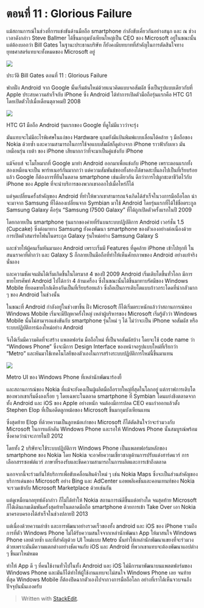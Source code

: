 ตอนที่ 11 : Glorious Failure
===

แม้สถานการณ์ในช่วงที่การแข่งขันด้านมือถือ smartphone กำลังขับเคี่ยวกันอย่างสนุก และ ณ ช่วงเวลาดังกล่าว Steve Ballmer ได้ขึ้นมากุมบังเหียนใหญ่เป็น CEO ของ Microsoft อยู่ในขณะนั้น แต่ต้องบอกว่า Bill Gates ในฐานะประธานบริษัท ก็ยังคงมีบทบาทที่สำคัญในการตัดสินใจทางยุทธศาสตร์แทบจะทั้งหมดของ Microsoft อยู่

![](https://t0.blockdit.com/photos/2019/09/5d8a53d96b163b0cbf829d72_800x0xcover_mK2S4JwH.jpg)

ประวัติ Bill Gates ตอนที่ 11 : Glorious Failure

ฟากฝั่ง Android จาก Google นั้นเริ่มต้นใหม่ด้วยแนวคิดแบบจอสัมผัส ซึ่งเป็นรูปแบบเดียวกับที่ Apple ประสบความสำเร็จกับ iPhone ซึ่ง Android ได้ทำการเปิดตัวมือถือรุ่นแรกคือ HTC G1 โดยเปิดตัวไปเมื่อเดือนตุลาคมปี 2008

![](https://t0.blockdit.com/photos/2019/09/5d8a53f26b163b0cbf82b101_800x0xcover_599aHTrm.jpg)

HTC G1 มือถือ Android รุ่นแรกของ Google ที่ดูไม่มีแววว่าจะรุ่ง

มันแทบจะไม่มีอะไรพิเศษในแง่ของ Hardware แุถมยังมีแป้นพิมพ์แบบเลื่อนได้คล้าย ๆ มือถือของ Nokia ด้วยซ้ำ และความสามารถในการใช้จอแบบสัมผัสก็ดูต่างจาก iPhone ราวฟ้ากับเหว มันเหมือนรุ่น เบต้า ของ iPhone เสียมากกว่าที่จะมาเป็นคู่แข่งกับ iPhone

แม้จ๊อบส์ จะโมโหมากที่ Google มาทำ Android ออกมาเพื่อแข่งกับ iPhone เพราะตอนแรกทั้งสองเหมือนจะเป็น พาร์ทเนอร์กันมากกว่า แต่ความสัมพันธ์ของทั้งสองได้ขาดสะบั้นลงไปเป็นที่เรียบร้อยแล้ว Google ก็ต้องการที่ยืนในตลาด smartphone เช่นเดียวกัน ดีกว่าการไปผูกชะตาชีวิตไว้กับ iPhone ของ Apple ที่จะนำบริการของพวกเขาออกไปเมื่อไหร่ก็ได้

แต่จุดเปลี่ยนครั้งสำคัญของ Android ที่ทำให้พวกเขาสามารถแจ้งเกิดได้สำเร็จในวงการมือถือโลก น่าจะมาจาก Samsung ที่ได้ลองเปลี่ยนจาก Symbian มาใช้ Android โดยรุ่นแรกที่ได้ใช้ชื่อตระกูล Samsung Galaxy คือรุ่น “Samsung I7500 Galaxy” ที่ได้ถูกเปิดตัวครั้งแรกในปี 2009

โดยกลายเป็น smartphone รุ่นแรกของค่ายที่รันบนระบบปฏิบัติการ Android เวอร์ชั่น 1.5 (Cupcake) ซึ่งต่อมาทาง Samsung ยังคงพัฒนา smartphone ของตัวเองอย่างต่อเนื่องด้วยการเปิดตัวสมาร์ทโฟนในตระกูล Galaxy รุ่นใหม่อย่าง Samsung Galaxy S

และช่วยให้ผู้คนเริ่มหันมามอง Android เพราะเริ่มมี Features ที่ดูคล้าย iPhone เข้าไปทุกที ในสนนราคาที่ต่ำกว่า และ Galaxy S ก็กลายเป็นมือถือที่ทำให้เห็นศักยภาพของ Android อย่างแท้จริงนั่นเอง

และความชัดเจนมันได้เริ่มเกิดขึ้นในไตรมาส 4 ของปี 2009 Android เริ่มเติบโตขึ้นทั่วโลก มีการขายโทรศัพท์ Android ไปได้กว่า 4 ล้านเครื่อง ซึ่งในขณะนั้นได้ขึ้นมาทาบรัศมีของ Windows Mobile ที่ยอดขายใกล้เคียงกันเป็นที่เรียบร้อยแล้ว ซึ่งถือเป็นการเติบโตแบบก้าวกระโดดที่น่ากลัวมาก ๆ ของ Android ในช่วงนั้น

ในขณะที่ Android กำลังอยู่ในช่วงขาขึ้น ฝั่ง Microsoft ก็ได้เริ่มตระหนักแล้วว่าสถานการณ์ของ Windows Mobile เริ่มจะมีปัญหาครั้งใหญ่ เหล่าผู้บริหารของ Microsoft เริ่มรู้ตัวว่า Windows Mobile นั้นไม่สามารถแข่งขันกับ smartphone รุ่นใหม่ ๆ ได้ ไม่ว่าจะเป็น iPhone จอสัมผัส หรือ ระบบปฏิบัติการน้องใหม่อย่าง Android

จึงได้เริ่มมีความคิดที่จะสร้าง แพลตฟอร์ม มือถือใหม่ ที่เป็นจอสัมผัสบ้าง โดยจะใช้ code name ว่า “Windows Phone” ซึ่งจะมีการ Design Interface ของหน้าจอรูปแบบใหม่ที่เรียกว่า “Metro” และหันมาใช้เทคโนโลยีของตัวเองในการสร้างระบบปฏิบัติการใหม่นี้ขึ้นมาแทน

![](https://t0.blockdit.com/photos/2019/09/5d8a54205054c00cb21c9b5d_800x0xcover_S8Q5Ga7W.jpg)

Metro UI ของ Windows Phone ที่เหล่านักพัฒนาร้องยี้

และสถานการณ์ของ Nokia ที่แม้จะยังคงเป็นผู้ผลิตมือถือรายใหญ่ที่สุดในโลกอยู่ แต่กราฟการเติบโตของพวกเขาเริ่มดิ่งลงเรื่อย ๆ โดยเฉพาะในตลาด smartphone ที่ Symbian โดนแย่งชิงตลาดจากทั้ง Android และ iOS ของ Apple อย่างหนัก จนต้องมีการปลด CEO คนเก่าออกแล้วตั้ง Stephen Elop ที่เป็นอดีตลูกหม้อของ Microsoft ขึ้นมากุมบังเหียนแทน

ซึ่งสุดท้าย Elop ที่ด้วยความเป็นลูกหม้อเก่าของ Microsoft ก็ได้ตัดสินใจว่าจะร่วมวงกับ Microsoft ในการผลักดัน Windows Phone และรอให้ Windows Phone นั้นสมบูรณ์พร้อมซึ่งคาดว่าน่าจะภายในปี 2012

โดยทั้ง 2 บริษัทจะใช้ระบบปฏิบัติการ Windows Phone เป็นแพลทฟอร์มหลักของ smartphone ของ Nokia โดย Nokia จะอาศัยความเชี่ยวชาญด้านการปรับแต่งฮาร์ดแวร์ การเลือกสรรซอฟต์แวร์ ภาษาที่รองรับและขีดความสามารถในการผลิตและการเข้าถึงตลาด

นอกจากนี้จะร่วมกันให้บริการเพื่อขับเคลื่อนสินค้าใหม่ ๆ เช่น Nokia Maps ซึ่งจะเป็นส่วนสำคัญของบริการเด่นของ Microsoft อย่าง Bing และ AdCenter แอพพลิเคชั่นและคอนเทนท์ของ Nokia จะรวมเข้ากับ Microsoft Marketplace ด้วยเช่นกัน

แต่ดูเหมือนกลยุทธ์ดังกล่าว ก็ไม่ได้ทำให้ Nokia สถานการณ์ดีขึ้นแต่อย่างใด จนสุดท้าย Microsoft ก็ได้เดินเกมเดิมพันครั้งสุดท้ายในตลาดมือถือ smartphone ด้วยการเข้า Take Over เอา Nokia มาครอบครองได้สำเร็จในช่วงปลายปี 2013

แต่เนื่องด้วยความล่าช้า และการพัฒนาอย่างรวดเร็วของทั้ง android และ iOS ของ iPhone รวมถึงการที่ตัว Windows Phone ไม่ได้รับความสนใจจากเหล่านักพัฒนา App ให้มาสนใจ Windows Phone เลยด้วยซ้ำ และที่สำคัญด้วย UI ใหม่แบบ Metro นั้นทำให้เหล่านักพัฒนาแขยงที่จะร่วมวงด้วยเพราะมันมีความแตกต่างอย่างชัดเจนกับ iOS และ Android ที่พวกเขาแทบจะต้องพัฒนาแอปต่าง ๆ ขึ้นมาใหม่หมด

ทำให้ App ดี ๆ ที่คนใช้งานทั่วไปในทั้ง Android และ iOS ไม่มีการมาพัฒนาบนแพลตฟอร์มของ Windows Phone และมันก็ได้ทำให้ผู้ใช้งานแทบจะไม่สนใจ Windows Phone เลย จนท้ายที่สุด Windows Mobile ก็ต้องปิดฉากตัวเองไปจากวงการมือถือโลก อย่างที่เราได้เห็นจวบจนถึงปัจจุบันนั่นเองครับ



> Written with [StackEdit](https://www.blockdit.com/articles/5d8a54736b163b0cbf8314e3).
<!--stackedit_data:
eyJoaXN0b3J5IjpbLTUxMDMwMTE0M119
-->
